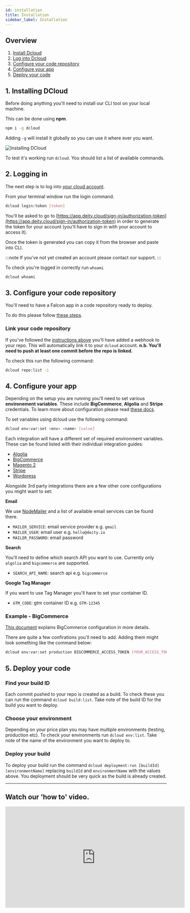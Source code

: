 ```yaml
---
id: installation
title: Installation
sidebar_label: Installation
---
```


## Overview

1. [Install Dcloud](#1-installing-dcloud)
2. [Log into Dcloud](#2-logging-in)
3. [Configure your code repository](#3-configure-your-code-repository)
4. [Configure your app](#4-configure-your-app)
5. [Deploy your code](#5-deploy-your-code)

## 1. Installing DCloud

Before doing anything you'll need to install our CLI tool on your local machine.

This can be done using **npm**.

```bash
npm i -g dcloud
```

Adding `-g` will install it globally so you can use it where ever you want.

![Installing DCloud](/img/docs/cloud/npm-install-dcloud.gif)

To test it's working run `dcloud`. You should list a list of available commands.

## 2. Logging in

The next step is to log into [your cloud account](account).

From your terminal window run the login command.

```bash
dcloud login:token [token]
```

You'll be asked to go to [https://app.deity.cloud/sign-in/authorization-token](https://app.deity.cloud/sign-in/authorization-token) in order to generate the token for your account (you'll have to sign in with your account to access it).

Once the token is generated you can copy it from the browser and paste into CLI.

:::note
If you've not yet created an account please contact our support.
:::

To check you're logged in correctly run `whoami`

```bash
dcloud whoami
```

## 3. Configure your code repository

You'll need to have a Falcon app in a code repository ready to deploy.

To do this please follow [these steps](/platform/getting-started/overview).

### Link your code repository

If you've followed the [instructions above](/platform/getting-started/repository) you'll have added a webhook to your repo. This will automatically link it to your `dcloud` account. **n.b. You'll need to push at least one commit before the repo is linked.**

To check this run the following command:

```bash
dcloud repo:list -i
```

## 4. Configure your app

Depending on the setup you are running you'll need to set various **environement variables**. These include **BigCommerce**, **Algolia** and **Stripe** credentials. To learn more about configuration please read [these docs](/platform/configuration/overview).

To set variables using dcloud use the following command:

```bash
dcloud env:var:set <env> <name> [value]
```

Each integration will have a different set of required environment variables. These can be found listed with their individual integration guides:

- [Algolia](/platform/integration/algolia#deity-cloud-environment-variables)
- [BigCommerce](/platform/integration/bigcommerce/manual#deity-cloud-environment-variables)
- [Magento 2](/platform/integration/magento2/getting-started#deity-cloud-environment-variables)
- [Stripe](/platform/integration/stripe#deity-cloud-environment-variables)
- [Wordpress](/platform/integration/wordpress#deity-cloud-environment-variables)

Alongside 3rd party integrations there are a few other core configurations you might want to set:

**Email**

We use [NodeMailer](https://nodemailer.com/smtp/well-known/) and a list of available email services can be found there.

- `MAILER_SERVICE`: email service provider e.g. `gmail`
- `MAILER_USER`: email user e.g. `hello@deity.io`
- `MAILER_PASSWORD`: email password

**Search**

You'll need to define which search API you want to use. Currently only `algolia` and `bigcommerce` are supported.

- `SEARCH_API_NAME`: search api e.g. `bigcommerce`

**Google Tag Manager**

If you want to use Tag Manager you'll have to set your container ID.

- `GTM_CODE`: gtm container ID e.g. `GTM-12345`

### Example - BigCommerce

[This document](/platform/integration/bigcommerce/manual) explains BigCommerce configuration in more details.

There are quite a few confirations you'll need to add. Adding them might look something like the command below:

```bash
dcloud env:var:set production BIGCOMMERCE_ACCESS_TOKEN [YOUR_ACCESS_TOKEN]
```

## 5. Deploy your code

### Find your build ID

Each commit pushed to your repo is created as a build. To check these you can run the command `dcloud build:list`. Take note of the build ID for the build you want to deploy.

### Choose your environment

Depending on your price plan you may have multiple environments (testing, production etc). To check your environments run `dcloud env:list`. Take note of the name of the environment you want to deploy to.

### Deploy your build

To deploy your build run the command `dcloud deployment:run [buildId] [environmentName]` replacing `buildId` and `environmentName` with the values above. You deployment should be very quick as the build is already created.

---

## Watch our 'how to' video.

<iframe width="560" height="315" src="https://www.youtube.com/embed/CSrkxZgtY6w?rel=0" frameborder="0" allow="accelerometer; autoplay; encrypted-media; gyroscope; picture-in-picture" allowFullScreen></iframe>
